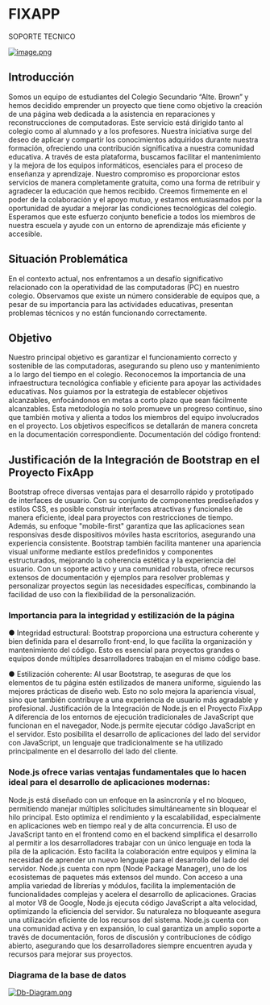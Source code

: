 # FIXAPP
SOPORTE TECNICO

[![image.png](https://i.postimg.cc/qqgRKmBQ/image.png)](https://postimg.cc/H8DdD9y7)

## Introducción

Somos un equipo de estudiantes del Colegio Secundario “Alte. Brown” y hemos
decidido emprender un proyecto que tiene como objetivo la creación de una página
web dedicada a la asistencia en reparaciones y reconstrucciones de computadoras. Este
servicio está dirigido tanto al colegio como al alumnado y a los profesores.
Nuestra iniciativa surge del deseo de aplicar y compartir los conocimientos
adquiridos durante nuestra formación, ofreciendo una contribución significativa a
nuestra comunidad educativa. A través de esta plataforma, buscamos facilitar el
mantenimiento y la mejora de los equipos informáticos, esenciales para el proceso de
enseñanza y aprendizaje.
Nuestro compromiso es proporcionar estos servicios de manera completamente
gratuita, como una forma de retribuir y agradecer la educación que hemos recibido.
Creemos firmemente en el poder de la colaboración y el apoyo mutuo, y estamos
entusiasmados por la oportunidad de ayudar a mejorar las condiciones tecnológicas del
colegio.
Esperamos que este esfuerzo conjunto beneficie a todos los miembros de
nuestra escuela y ayude con un entorno de aprendizaje más eficiente y accesible.

## Situación Problemática
En el contexto actual, nos enfrentamos a un desafío significativo
relacionado con la operatividad de las computadoras (PC) en nuestro colegio.
Observamos que existe un número considerable de equipos que, a pesar de su
importancia para las actividades educativas, presentan problemas técnicos y no están
funcionando correctamente.

## Objetivo

Nuestro principal objetivo es garantizar el funcionamiento correcto y sostenible de las
computadoras, asegurando su pleno uso y mantenimiento a lo largo del tiempo en el
colegio. Reconocemos la importancia de una infraestructura tecnológica confiable y
eficiente para apoyar las actividades educativas.
Nos guiamos por la estrategia de establecer objetivos alcanzables, enfocándonos en
metas a corto plazo que sean fácilmente alcanzables. Esta metodología no solo
promueve un progreso continuo, sino que también motiva y alienta a todos los
miembros del equipo involucrados en el proyecto.
Los objetivos específicos se detallarán de manera concreta en la documentación
correspondiente.
Documentación del código frontend:



## Justificación de la Integración de Bootstrap en el Proyecto FixApp
Bootstrap ofrece diversas ventajas para el desarrollo rápido y prototipado de interfaces de usuario. Con su conjunto de componentes prediseñados y estilos CSS, es posible construir interfaces atractivas y funcionales de manera eficiente, ideal para proyectos con restricciones de tiempo. 
Además, su enfoque "mobile-first" garantiza que las aplicaciones sean responsivas desde dispositivos móviles hasta escritorios, asegurando una experiencia consistente. Bootstrap también facilita mantener una apariencia visual uniforme mediante estilos predefinidos y componentes estructurados, mejorando la coherencia estética y la experiencia del usuario. Con un soporte activo y una comunidad robusta, ofrece recursos extensos de documentación y ejemplos para resolver problemas y personalizar proyectos según las necesidades específicas, combinando la facilidad de uso con la flexibilidad de la personalización.

### Importancia para la integridad y estilización de la página
●	Integridad estructural: Bootstrap proporciona una estructura coherente y bien definida para el desarrollo front-end, lo que facilita la organización y mantenimiento del código. Esto es esencial para proyectos grandes o equipos donde múltiples desarrolladores trabajan en el mismo código base.

●	Estilización coherente: Al usar Bootstrap, te aseguras de que los elementos de tu página estén estilizados de manera uniforme, siguiendo las mejores prácticas de diseño web. Esto no solo mejora la apariencia visual, sino que también contribuye a una experiencia de usuario más agradable y profesional.
Justificación de la Integración de Node.js en el Proyecto FixApp
A diferencia de los entornos de ejecución tradicionales de JavaScript que funcionan en el navegador, Node.js permite ejecutar código JavaScript en el servidor. Esto posibilita el desarrollo de aplicaciones del lado del servidor con JavaScript, un lenguaje que tradicionalmente se ha utilizado principalmente en el desarrollo del lado del cliente.

### Node.js ofrece varias ventajas fundamentales que lo hacen ideal para el desarrollo de aplicaciones modernas:

Node.js está diseñado con un enfoque en la asincronía y el no bloqueo, permitiendo manejar múltiples solicitudes simultáneamente sin bloquear el hilo principal. Esto optimiza el rendimiento y la escalabilidad, especialmente en aplicaciones web en tiempo real y de alta concurrencia.
El uso de JavaScript tanto en el frontend como en el backend simplifica el desarrollo al permitir a los desarrolladores trabajar con un único lenguaje en toda la pila de la aplicación. Esto facilita la colaboración entre equipos y elimina la necesidad de aprender un nuevo lenguaje para el desarrollo del lado del servidor.
Node.js cuenta con npm (Node Package Manager), uno de los ecosistemas de paquetes más extensos del mundo. Con acceso a una amplia variedad de librerías y módulos, facilita la implementación de funcionalidades complejas y acelera el desarrollo de aplicaciones.
Gracias al motor V8 de Google, Node.js ejecuta código JavaScript a alta velocidad, optimizando la eficiencia del servidor. Su naturaleza no bloqueante asegura una utilización eficiente de los recursos del sistema.
Node.js cuenta con una comunidad activa y en expansión, lo cual garantiza un amplio soporte a través de documentación, foros de discusión y contribuciones de código abierto, asegurando que los desarrolladores siempre encuentren ayuda y recursos para mejorar sus proyectos.

### Diagrama de la base de datos
[![Db-Diagram.png](https://i.postimg.cc/VNTX5bWx/Db-Diagram.png)](https://postimg.cc/kVQ2pGZs)
